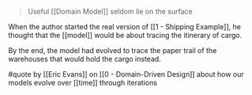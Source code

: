 > Useful [[Domain Model]] seldom lie on the surface

When the author started the real version of [[1 - Shipping Example]], he thought that the [[model]] would be about tracing the itinerary of cargo.

By the end, the model had evolved to trace the paper trail of the warehouses that would hold the cargo instead.

#quote by [[Eric Evans]] on [[0 - Domain-Driven Design]] about how our models evolve over [[time]] through iterations